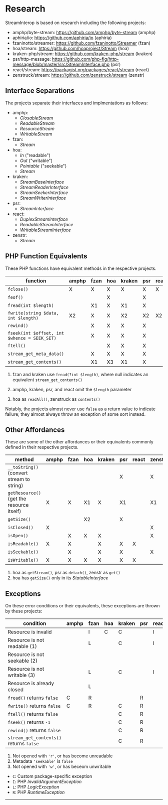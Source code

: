 # Research

StreamInterop is based on research including the following projects:

- amphp/byte-stream: https://github.com/amphp/byte-stream (amphp)
- aphiria/io: https://github.com/aphiria/io (aphiria)
- fzaninotto/streamer: https://github.com/fzaninotto/Streamer (fzan)
- hoa/stream: https://github.com/hoaproject/Stream (hoa)
- kraken-php/stream: https://github.com/kraken-php/stream (kraken)
- psr/http-message: https://github.com/php-fig/http-message/blob/master/src/StreamInterface.php (psr)
- react/stream: https://packagist.org/packages/react/stream (react)
- zenstruck/stream: https://github.com/zenstruck/stream (zenstr)

## Interface Separations

The projects separate their interfaces and implmentations as follows:

- amphp:
    - _ClosableStream_
    - _ReadableStream_
    - _ResourceStream_
    - _WritableStream_
- fzan:
    - _Stream_
- hoa:
    - _In_ ("readable")
    - _Out_ ("writable")
    - _Pointable_ ("seekable")
    - _Stream_
- kraken:
    - _StreamBaseInterface_
    - _StreamReaderInterface_
    - _StreamSeekerInterface_
    - _StreamWriterInterface_
- psr:
    - _StreamInterface_
- react:
    - _DuplexStreamInterface_
    - _ReadableStreamInterface_
    - _WritableStreamInterface_
- zenstr:
    - _Stream_

## PHP Function Equivalents

These PHP functions have equivalent methods in the respective projects.

function                                     | amphp | fzan | hoa | kraken | psr | react | zenstr |
-------------------------------------------- | ----- | ---- | --- | ------ | --- | ----- | ------ |
`fclose()`                                   | X     | X    | X   | X      | X   | X     | X      |
`feof()`                                     |       |      | X   |        | X   |       |        |
`fread(int $length)`                         |       | X1   | X   | X1     | X   |       | X      |
`fwrite(string $data, int $length)`          | X2    | X    | X   | X2     | X2  | X2    | X      |
`rewind()`                                   |       | X    | X   | X      | X   |       | X      |
`fseek(int $offset, int $whence = SEEK_SET)` |       | X    | X   | X      | X   |       | X      |
`ftell()`                                    |       |      | X   | X      | X   |       |        |
`stream_get_meta_data()`                     |       | X    | X   | X      | X   |       | X      |
`stream_get_contents()`                      |       | X1   | X3  | X1     | X   |       | X3     |

1. fzan and kraken use `fread(?int $length)`, where null indicates an equivalent `stream_get_contents()`

2. amphp, kraken, psr, and react omit the `$length` parameter

3. hoa as `readAll()`, zenstruck as `contents()`

Notably, the projects almost never use `false` as a return value to indicate failure; they almost always throw an exception of some sort instead.

## Other Affordances

These are some of the other affordances or their equivalents commonly defined in their respective projects.

method                                    | amphp | fzan | hoa | kraken | psr | react | zenstr |
----------------------------------------- | ----- | ---- | --- | ------ | --- | ----- | ------ |
`__toString()` (convert stream to string) |       |      |     |        | X   |       | X      |
`getResource()` (get the resource itself) | X     | X    | X1   | X      | X1  |       | X1     |
`getSize()`                               |       |      | X2  |        | X   |       |        |
`isClosed()`                              | X     |      |     |        |     |       | X      |
`isOpen()`                                |       | X    | X   | X      |     |       | X      |
`isReadable()`                            | X     | X    |     | X      | X   | X     |        |
`isSeekable()`                            |       | X    |     | X      | X   |       | X      |
`isWritable()`                            | X     | X    | X   | X      | X   | X     |        |


1. hoa as `getStream()`, psr as `detach()`, zenstr as `get()`
2. hoa has `getSize()` only in its _StatableInterface_

## Exceptions

On these error conditions or their equivalents, these exceptions are thrown by these projects:

condition                                 | amphp | fzan | hoa | kraken | psr | react | zenstr |
----------------------------------------- | ----- | ---- | --- | ------ | --- | ----- | ------ |
Resource is invalid                       |       | I    | C   | C      |     | I     | I      |
Resource is not readable (1)              |       | L    |     | C      |     | I     |        |
Resource is not seekable (2)              |       |      |     |        |     |       | R      |
Resource is not writable (3)              |       | L    |     | C      |     | I     |        |
Resource is already closed                |       | L    |     |        |     |       | R      |
`fread()` returns `false`                 | C     | R    |     |        | R   |       | C      |
`fwrite()` returns `false`                | C     | R    |     | C      | R   |       | R      |
`ftell()` returns `false`                 |       |      |     | C      | R   |       |        |
`fseek()` returns `-1`                    |       |      |     | C      | R   |       | R      |
`rewind()` returns `false`                |       |      |     | C      | R   |       | R      |
`stream_get_contents()` returns `false`   |       |      |     | C      | R   |       | R      |

1. Not opened with `'r'`, or has become unreadable
2. Metadata `'seekable'` is `false`
3. Not opened with `'w'`, or has beceom unwritable

- `C`: Custom package-specific exception
- `I`: PHP _InvalidArgumentException_
- `L`: PHP _LogicException_
- `R`: PHP _RuntimeException_

* * *
